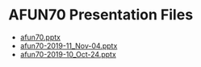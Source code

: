 <!--
This is a machine generated file, and should not be edited, as it will be overwritten with future updates.
-->

# AFUN70 Presentation Files

- [afun70.pptx](http://cdn.tailwindtraders.com/assets/afun/afun70/afun70.pptx)
- [afun70-2019-11_Nov-04.pptx](http://cdn.tailwindtraders.com/assets/afun/afun70/afun70-2019-11_Nov-04.pptx)
- [afun70-2019-10_Oct-24.pptx](http://cdn.tailwindtraders.com/assets/afun/afun70/afun70-2019-10_Oct-24.pptx)


